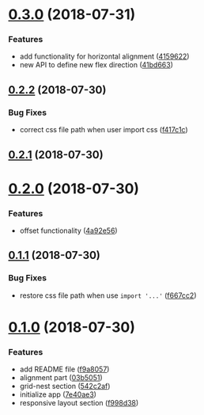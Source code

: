<a name="0.3.0"></a>
# [0.3.0](https://github.com/lbwa/grid-style/compare/v0.2.2...v0.3.0) (2018-07-31)


### Features

* add functionality for horizontal alignment ([4159622](https://github.com/lbwa/grid-style/commit/4159622))
* new API to define new flex direction ([41bd663](https://github.com/lbwa/grid-style/commit/41bd663))



<a name="0.2.2"></a>
## [0.2.2](https://github.com/lbwa/grid-style/compare/v0.2.1...v0.2.2) (2018-07-30)


### Bug Fixes

* correct css file path when user import css ([f417c1c](https://github.com/lbwa/grid-style/commit/f417c1c))



<a name="0.2.1"></a>
## [0.2.1](https://github.com/lbwa/grid-style/compare/v0.2.0...v0.2.1) (2018-07-30)



<a name="0.2.0"></a>
# [0.2.0](https://github.com/lbwa/grid-style/compare/v0.1.1...v0.2.0) (2018-07-30)


### Features

* offset functionality ([4a92e56](https://github.com/lbwa/grid-style/commit/4a92e56))



<a name="0.1.1"></a>
## [0.1.1](https://github.com/lbwa/grid-style/compare/v0.1.0...v0.1.1) (2018-07-30)


### Bug Fixes

* restore css file path when use `import '...'` ([f667cc2](https://github.com/lbwa/grid-style/commit/f667cc2))



<a name="0.1.0"></a>
# [0.1.0](https://github.com/lbwa/grid-style/compare/7e40ae3...v0.1.0) (2018-07-30)


### Features

* add README file ([f9a8057](https://github.com/lbwa/grid-style/commit/f9a8057))
* alignment part ([03b5051](https://github.com/lbwa/grid-style/commit/03b5051))
* grid-nest section ([542c2af](https://github.com/lbwa/grid-style/commit/542c2af))
* initialize app ([7e40ae3](https://github.com/lbwa/grid-style/commit/7e40ae3))
* responsive layout section ([f998d38](https://github.com/lbwa/grid-style/commit/f998d38))



